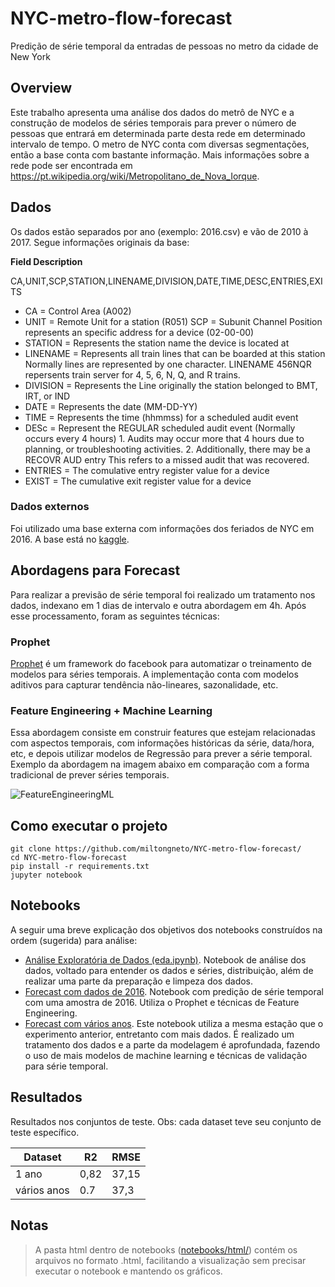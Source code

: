 # NYC-metro-flow-forecast
Predição de série temporal da entradas de pessoas no metro da cidade de New York

## Overview
Este trabalho apresenta uma análise dos dados do metrô de NYC e a construção de modelos de séries temporais para prever o número de pessoas que entrará em determinada parte desta rede em determinado intervalo de tempo. O metro de NYC conta com diversas segmentações, então a base conta com bastante informação. Mais informações sobre a rede pode ser encontrada em https://pt.wikipedia.org/wiki/Metropolitano_de_Nova_Iorque.

## Dados
Os dados estão separados por ano (exemplo: 2016.csv) e vão de 2010 à 2017. Segue informações originais da base:

**Field Description**

CA,UNIT,SCP,STATION,LINENAME,DIVISION,DATE,TIME,DESC,ENTRIES,EXITS

- CA = Control Area (A002)
- UNIT = Remote Unit for a station (R051)
SCP = Subunit Channel Position represents an specific address for a device (02-00-00)
- STATION = Represents the station name the device is located at
- LINENAME = Represents all train lines that can be boarded at this station Normally lines are represented by one character. LINENAME 456NQR repersents train server for 4, 5, 6, N, Q, and R trains.
- DIVISION = Represents the Line originally the station belonged to BMT, IRT, or IND
- DATE = Represents the date (MM-DD-YY)
- TIME = Represents the time (hhmmss) for a scheduled audit event
- DESc = Represent the REGULAR scheduled audit event (Normally occurs every 4 hours) 1. Audits may occur more that 4 hours due to planning, or troubleshooting activities. 2. Additionally, there may be a RECOVR AUD entry This refers to a missed audit that was recovered.
- ENTRIES = The comulative entry register value for a device
- EXIST = The cumulative exit register value for a device

### Dados externos
Foi utilizado uma base externa com informações dos feriados de NYC em 2016. A base está no [kaggle](https://www.kaggle.com/pceccon/nyc2016holidays).

## Abordagens para Forecast
Para realizar a previsão de série temporal foi realizado um tratamento nos dados, indexano em 1 dias de intervalo e outra abordagem em 4h. Após esse processamento, foram as seguintes técnicas:
### Prophet
[Prophet](https://facebook.github.io/prophet/) é um framework do facebook para automatizar o treinamento de modelos para séries temporais. A implementação conta com modelos aditivos para capturar tendência não-lineares, sazonalidade, etc.

### Feature Engineering + Machine Learning
Essa abordagem consiste em construir features que estejam relacionadas com aspectos temporais, com informações históricas da série, data/hora, etc, e depois utilizar modelos de Regressão para prever a série temporal. Exemplo da abordagem na imagem abaixo em comparação com a forma tradicional de prever séries temporais.

![FeatureEngineeringML](reports/images/feature_engineering_ml.png)

## Como executar o projeto
```
git clone https://github.com/miltongneto/NYC-metro-flow-forecast/
cd NYC-metro-flow-forecast
pip install -r requirements.txt
jupyter notebook 
```

## Notebooks
A seguir uma breve explicação dos objetivos dos notebooks construídos na ordem (sugerida) para análise:

- [Análise Exploratória de Dados (eda.ipynb)](notebooks/eda.ipynb). Notebook de análise dos dados, voltado para entender os dados e séries, distribuição, além de realizar uma parte da preparação e limpeza dos dados.
- [Forecast com dados de 2016](notebooks/forecast.ipynb). Notebook com predição de série temporal com uma amostra de 2016. Utiliza o Prophet e técnicas de Feature Engineering. 
- [Forecast com vários anos](notebooks/forecast_data_complete.ipynb). Este notebook utiliza a mesma estação que o experimento anterior, entretanto com mais dados. É realizado um tratamento dos dados e a parte da modelagem é aprofundada, fazendo o uso de mais modelos de machine learning e técnicas de validação para série temporal. 

## Resultados
Resultados nos conjuntos de teste. 
Obs: cada dataset teve seu conjunto de teste específico.

|Dataset         |R2        |RMSE      |
|----------------|----------|----------|
|1 ano           |0,82      |37,15     |
|vários anos     |0.7       |37,3      |

## Notas
> A pasta html dentro de notebooks ([notebooks/html/](notebooks/html/)) contém os arquivos no formato .html, facilitando a visualização sem precisar executar o notebook e mantendo os gráficos.
